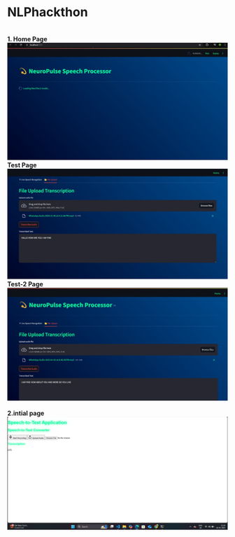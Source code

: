# NLPhackthon
<br><b>1. Home Page 
   <br>
   <img src="assets/1.jpg">
   <br><b> Test Page 
   <img src="assets/1 (2).jpg">
   <br><b> Test-2 Page 
   <img src="assets/1 (3).jpg">
   <br>
<br><b> 2.intial page 
   <br>
    <img src="assets/2.png">
